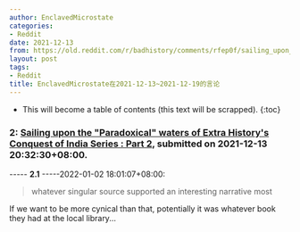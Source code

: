 ```yaml
---
author: EnclavedMicrostate
categories:
- Reddit
date: 2021-12-13
from: https://old.reddit.com/r/badhistory/comments/rfep0f/sailing_upon_the_paradoxical_waters_of_extra/
layout: post
tags:
- Reddit
title: EnclavedMicrostate在2021-12-13~2021-12-19的言论
---
```


* This will become a table of contents (this text will be scrapped).
{:toc}

### 2: [Sailing upon the "Paradoxical" waters of Extra History's Conquest of India Series : Part 2](https://old.reddit.com/r/badhistory/comments/rfep0f/sailing_upon_the_paradoxical_waters_of_extra/), submitted on 2021-12-13 20:32:30+08:00.

----- __2.1__ -----2022-01-02 18:01:07+08:00:

> whatever singular source supported an interesting narrative most

If we want to be more cynical than that, potentially it was whatever book they had at the local library...

